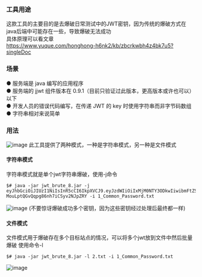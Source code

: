### 工具用途
这款工具的主要目的是去爆破日常测试中的JWT密钥，因为传统的爆破方式在java后端中可能存在一些，导致爆破无法成功  
具体原理可以看文章  
https://www.yuque.com/honghong-h6nk2/kb/zbcrkwbh4z4bk7u5?singleDoc
### 场景
● 服务端是 java 编写的应用程序  
● 服务端的 jjwt 组件版本在 0.9.1（目前只验证过此版本，更高版本或许也可以）以下  
● 开发人员的错误代码编写，在传递 JWT 的 key 时使用字符串而非字节码数组  
● 字符串相对来说简单  
### 用法
![image](https://github.com/user-attachments/assets/47a2d829-beaa-421a-a915-65a7e0f96765)
此工具提供了两种模式，一种是字符串模式，另一种是文件模式
#### 字符串模式
字符串模式就是单个jwt字符串爆破，使用-j命令
```
$# java -jar jwt_brute_8.jar -j eyJhbGciOiJIUzI1NiIsInR5cCI6IkpXVCJ9.eyJzdWIiOiIxMjM0NTY3ODkwIiwibmFtZSI6IkpvaG4gRG9lIiwiaWF0IjoxNTE2MjM5MDIyfQ.mFfnNtm7avaD-MouLptQGvQqpg86nh7iCSyv2NJpZRY -i 1_Common_Password.txt
```
![image](https://github.com/user-attachments/assets/d070a7ff-3992-48d4-888a-99811c59baa4)
(不要惊讶爆破成功多个密钥，因为这些密钥经过处理后最终都一样)
#### 文件模式
文件模式用于爆破存在多个目标站点的情况，可以将多个jwt放到文件中然后批量爆破
使用命令-l
```
$# java -jar jwt_brute_8.jar -l 2.txt -i 1_Common_Password.txt
```
![image](https://github.com/user-attachments/assets/a241ffb3-a83d-4f10-a05f-a402f3e3b56e)
